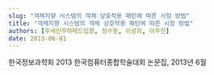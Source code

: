 ```yaml
---
slug: "객체지향 시스템의 객체 상호작용 패턴에 따른 시험 방법"
title: "객체지향 시스템의 객체 상호작용 패턴에 따른 시험 방법"
authors: [후세인무하메드입팔, 정수용, 이성희, 이우진]
date: 2013-06-01
---
```


한국정보과학회 2013 한국컴퓨터종합학술대회 논문집, 2013년 6월
